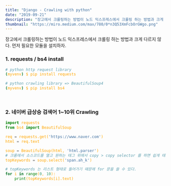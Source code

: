 ```yaml
---
title: "Django - Crawling with python"
date: "2019-09-21"
description: "장고에서 크롤링하는 방법이 노드 익스프레스에서 크롤링 하는 방법과 크게 다르지 않다. 먼저 필요한 모듈을 설치하자."
thumbnail: "https://miro.medium.com/max/780/0*n3Q53XmFcbOrGWgo.png"
---
```


장고에서 크롤링하는 방법이 노드 익스프레스에서 크롤링 하는 방법과 크게 다르지 않다. 먼저 필요한 모듈을 설치하자.

### 1. requests / bs4 install

<span style="color: orange">

```bash
# python http request library
(myvenv) $ pip install requests

# python crawling library => BeautifulSoup4
(myvenv) $ pip install bs4
```

</span>
<br/>

### 2. 네이버 급상승 검색어 1~10위 Crawling

<span style="color: orange">

```python
import requests
from bs4 import BeautifulSoup

req = requests.get('https://www.naver.com')
html = req.text

soup = BeautifulSoup(html, 'html.parser')
# 크롬에서 소스코드를 열고 원하는 태그 위에서 copy > copy selector 를 하면 쉽게 태그 경로를 얻을 수 있다.
topKeywords = soup.select('span.ah_k')

# topKeywords 는 리스트 형태로 들어가기 때문에 for 문을 쓸 수 있다.
for i in range(0, 10):
  	print(topKeywords[i].text)
```

</span>
